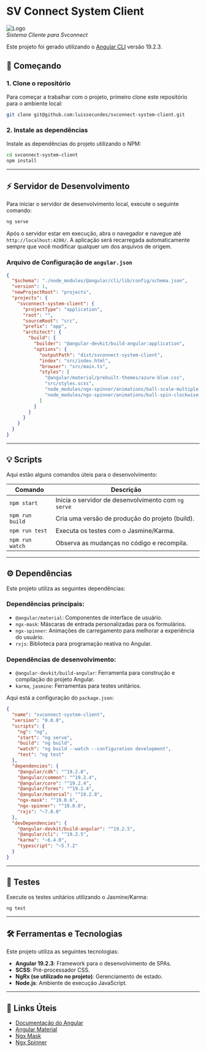 
# SV Connect System Client

![Logo](https://via.placeholder.com/150x50?text=SvconnectSystemClient)  
*Sistema Cliente para Svconnect*  

Este projeto foi gerado utilizando o [Angular CLI](https://github.com/angular/angular-cli) versão 19.2.3.

## 🚀 Começando

### 1. **Clone o repositório**

Para começar a trabalhar com o projeto, primeiro clone este repositório para o ambiente local:

```bash
git clone git@github.com:luissecundes/svconnect-system-client.git
```

### 2. **Instale as dependências**

Instale as dependências do projeto utilizando o NPM:

```bash
cd svconnect-system-client
npm install
```

---

## ⚡ Servidor de Desenvolvimento

Para iniciar o servidor de desenvolvimento local, execute o seguinte comando:

```bash
ng serve
```

Após o servidor estar em execução, abra o navegador e navegue até `http://localhost:4200/`. A aplicação será recarregada automaticamente sempre que você modificar qualquer um dos arquivos de origem.

### Arquivo de Configuração de `angular.json`

```json
{
  "$schema": "./node_modules/@angular/cli/lib/config/schema.json",
  "version": 1,
  "newProjectRoot": "projects",
  "projects": {
    "svconnect-system-client": {
      "projectType": "application",
      "root": "",
      "sourceRoot": "src",
      "prefix": "app",
      "architect": {
        "build": {
          "builder": "@angular-devkit/build-angular:application",
          "options": {
            "outputPath": "dist/svconnect-system-client",
            "index": "src/index.html",
            "browser": "src/main.ts",
            "styles": [
              "@angular/material/prebuilt-themes/azure-blue.css",
              "src/styles.scss",
              "node_modules/ngx-spinner/animations/ball-scale-multiple.css",
              "node_modules/ngx-spinner/animations/ball-spin-clockwise.css"
            ]
          }
        }
      }
    }
  }
}
```

---

## 💡 Scripts

Aqui estão alguns comandos úteis para o desenvolvimento:

| Comando       | Descrição                          |
| ------------- | ----------------------------------- |
| `npm start`   | Inicia o servidor de desenvolvimento com `ng serve` |
| `npm run build` | Cria uma versão de produção do projeto (build). |
| `npm run test`  | Executa os testes com o Jasmine/Karma. |
| `npm run watch` | Observa as mudanças no código e recompila. |

---

## ⚙️ Dependências

Este projeto utiliza as seguintes dependências:

### **Dependências principais**:

- `@angular/material`: Componentes de interface de usuário.
- `ngx-mask`: Máscaras de entrada personalizadas para os formulários.
- `ngx-spinner`: Animações de carregamento para melhorar a experiência do usuário.
- `rxjs`: Biblioteca para programação reativa no Angular.

### **Dependências de desenvolvimento**:

- `@angular-devkit/build-angular`: Ferramenta para construção e compilação do projeto Angular.
- `karma`, `jasmine`: Ferramentas para testes unitários.

Aqui está a configuração do `package.json`:

```json
{
  "name": "svconnect-system-client",
  "version": "0.0.0",
  "scripts": {
    "ng": "ng",
    "start": "ng serve",
    "build": "ng build",
    "watch": "ng build --watch --configuration development",
    "test": "ng test"
  },
  "dependencies": {
    "@angular/cdk": "^19.2.8",
    "@angular/common": "^19.2.4",
    "@angular/core": "^19.2.4",
    "@angular/forms": "^19.2.4",
    "@angular/material": "^19.2.8",
    "ngx-mask": "^19.0.6",
    "ngx-spinner": "^19.0.0",
    "rxjs": "~7.8.0"
  },
  "devDependencies": {
    "@angular-devkit/build-angular": "^19.2.5",
    "@angular/cli": "^19.2.5",
    "karma": "~6.4.0",
    "typescript": "~5.7.2"
  }
}
```

---

## 🎯 Testes

Execute os testes unitários utilizando o Jasmine/Karma:

```bash
ng test
```

---

## 🛠️ Ferramentas e Tecnologias

Este projeto utiliza as seguintes tecnologias:

- **Angular 19.2.3**: Framework para o desenvolvimento de SPAs.
- **SCSS**: Pré-processador CSS.
- **NgRx (se utilizado no projeto)**: Gerenciamento de estado.
- **Node.js**: Ambiente de execução JavaScript.

---

## 🔗 Links Úteis

- [Documentação do Angular](https://angular.io/docs)
- [Angular Material](https://material.angular.io/)
- [Ngx Mask](https://www.npmjs.com/package/ngx-mask)
- [Ngx Spinner](https://www.npmjs.com/package/ngx-spinner)


